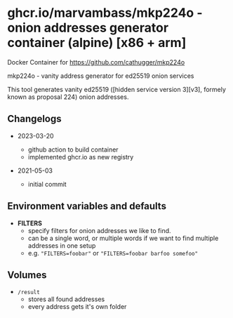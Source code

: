# ghcr.io/marvambass/mkp224o - onion addresses generator container (alpine) [x86 + arm]

Docker Container for https://github.com/cathugger/mkp224o

mkp224o - vanity address generator for ed25519 onion services

This tool generates vanity ed25519 ([hidden service version 3][v3], formely known as proposal 224) onion addresses.

## Changelogs

* 2023-03-20
    * github action to build container
    * implemented ghcr.io as new registry

* 2021-05-03
    * initial commit

## Environment variables and defaults

- __FILTERS__
    - specify filters for onion addresses we like to find.
    - can be a single word, or multiple words if we want to find multiple addresses in one setup
    - e.g. `"FILTERS=foobar"` or `"FILTERS=foobar barfoo somefoo"`

## Volumes

- `/result`
    - stores all found addresses
    - every address gets it's own folder